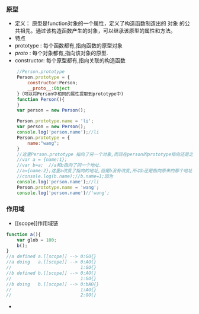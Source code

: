 
### 原型
* 定义： 原型是function对象的一个属性，定义了构造函数制造出的
对象 的公共祖先。通过该构造函数产生的对象，可以继承该原型的属性和方法。
* 特点
* prototype :   每个函数都有,指向函数的原型对象
* _proto_ :  每个对象都有,指向该对象的原型.
* constructor:  每个原型都有,指向关联的构造函数
```js
    //Person.prototype 
    Person.prototype = {
        constructor:Person;
        __proto__:Object
    }（可以将Person中相同的属性提取到prototype中)
    function Person(){
    }
    var person = new Person();    
```
```js
    Person.prototype.name = 'li';
    var person = new Person();
    console.log('person.name');//li
    Person.prototype = { 
        name:"wang";
    } 
    //这里Person.prototype 指向了另一个对象,而现在person的prototype指向还是之前的那个Person.prototype,相当于
    //var a = {name:1};   
    //var b=a;  //a和b指向了同一个地址.
    //a={name:2};这里a改变了指向的地址,但是b没有改变,所以b还是指向原来的那个地址.
    //console.log(b.name);//b.name=1;因为    
    console.log('person.name');//li
    Person.prototype.name = 'wang';
    console.log('person.name')//'wang';
```

### 作用域
* [[scope]]作用域链
```js
function a(){
    var glob = 100;
    b();
}
//a defined a.[[scope]] --> 0:GO{}
//a doing   a.[[scope]] --> 0:AO{}
//                          1:GO{}
//b defined b.[[scope]] --> 0:AO{}
//                          1:GO{}
//b doing   b.[[scope]] --> 0:bAO{}
//                          1:AO{}
//                          2:GO{}  
```



- 